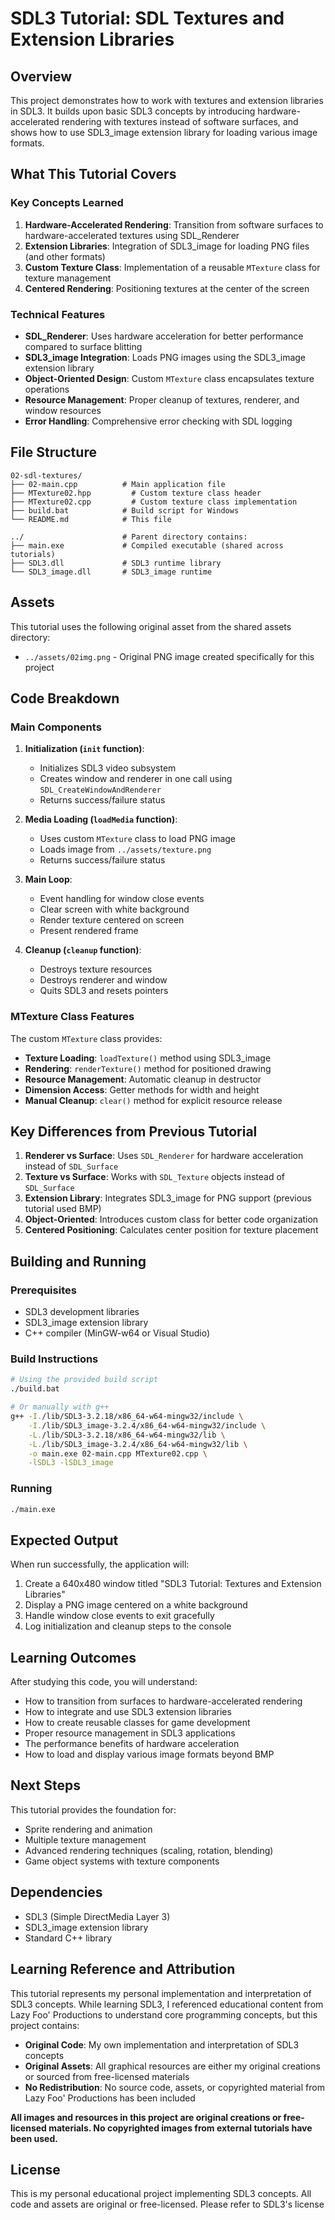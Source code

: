 # SDL3 Tutorial: SDL Textures and Extension Libraries

## Overview

This project demonstrates how to work with textures and extension libraries in SDL3. It builds upon basic SDL3 concepts by introducing hardware-accelerated rendering with textures instead of software surfaces, and shows how to use SDL3_image extension library for loading various image formats.

## What This Tutorial Covers

### Key Concepts Learned

1. **Hardware-Accelerated Rendering**: Transition from software surfaces to hardware-accelerated textures using SDL_Renderer
2. **Extension Libraries**: Integration of SDL3_image for loading PNG files (and other formats)
3. **Custom Texture Class**: Implementation of a reusable `MTexture` class for texture management
4. **Centered Rendering**: Positioning textures at the center of the screen

### Technical Features

- **SDL_Renderer**: Uses hardware acceleration for better performance compared to surface blitting
- **SDL3_image Integration**: Loads PNG images using the SDL3_image extension library
- **Object-Oriented Design**: Custom `MTexture` class encapsulates texture operations
- **Resource Management**: Proper cleanup of textures, renderer, and window resources
- **Error Handling**: Comprehensive error checking with SDL logging

## File Structure

```
02-sdl-textures/
├── 02-main.cpp          # Main application file
├── MTexture02.hpp         # Custom texture class header
├── MTexture02.cpp         # Custom texture class implementation
├── build.bat            # Build script for Windows
└── README.md            # This file

../                      # Parent directory contains:
├── main.exe             # Compiled executable (shared across tutorials)
├── SDL3.dll             # SDL3 runtime library
└── SDL3_image.dll       # SDL3_image runtime
```

## Assets

This tutorial uses the following original asset from the shared assets directory:
- `../assets/02img.png` - Original PNG image created specifically for this project

## Code Breakdown

### Main Components

1. **Initialization (`init` function)**:
   - Initializes SDL3 video subsystem
   - Creates window and renderer in one call using `SDL_CreateWindowAndRenderer`
   - Returns success/failure status

2. **Media Loading (`loadMedia` function)**:
   - Uses custom `MTexture` class to load PNG image
   - Loads image from `../assets/texture.png`
   - Returns success/failure status

3. **Main Loop**:
   - Event handling for window close events
   - Clear screen with white background
   - Render texture centered on screen
   - Present rendered frame

4. **Cleanup (`cleanup` function)**:
   - Destroys texture resources
   - Destroys renderer and window
   - Quits SDL3 and resets pointers

### MTexture Class Features

The custom `MTexture` class provides:
- **Texture Loading**: `loadTexture()` method using SDL3_image
- **Rendering**: `renderTexture()` method for positioned drawing
- **Resource Management**: Automatic cleanup in destructor
- **Dimension Access**: Getter methods for width and height
- **Manual Cleanup**: `clear()` method for explicit resource release

## Key Differences from Previous Tutorial

1. **Renderer vs Surface**: Uses `SDL_Renderer` for hardware acceleration instead of `SDL_Surface`
2. **Texture vs Surface**: Works with `SDL_Texture` objects instead of `SDL_Surface`
3. **Extension Library**: Integrates SDL3_image for PNG support (previous tutorial used BMP)
4. **Object-Oriented**: Introduces custom class for better code organization
5. **Centered Positioning**: Calculates center position for texture placement

## Building and Running

### Prerequisites
- SDL3 development libraries
- SDL3_image extension library
- C++ compiler (MinGW-w64 or Visual Studio)

### Build Instructions
```bash
# Using the provided build script
./build.bat

# Or manually with g++
g++ -I./lib/SDL3-3.2.18/x86_64-w64-mingw32/include \
    -I./lib/SDL3_image-3.2.4/x86_64-w64-mingw32/include \
    -L./lib/SDL3-3.2.18/x86_64-w64-mingw32/lib \
    -L./lib/SDL3_image-3.2.4/x86_64-w64-mingw32/lib \
    -o main.exe 02-main.cpp MTexture02.cpp \
    -lSDL3 -lSDL3_image
```

### Running
```bash
./main.exe
```

## Expected Output

When run successfully, the application will:
1. Create a 640x480 window titled "SDL3 Tutorial: Textures and Extension Libraries"
2. Display a PNG image centered on a white background
3. Handle window close events to exit gracefully
4. Log initialization and cleanup steps to the console

## Learning Outcomes

After studying this code, you will understand:
- How to transition from surfaces to hardware-accelerated rendering
- How to integrate and use SDL3 extension libraries
- How to create reusable classes for game development
- Proper resource management in SDL3 applications
- The performance benefits of hardware acceleration
- How to load and display various image formats beyond BMP

## Next Steps

This tutorial provides the foundation for:
- Sprite rendering and animation
- Multiple texture management
- Advanced rendering techniques (scaling, rotation, blending)
- Game object systems with texture components

## Dependencies

- SDL3 (Simple DirectMedia Layer 3)
- SDL3_image extension library
- Standard C++ library

## Learning Reference and Attribution

This tutorial represents my personal implementation and interpretation of SDL3 concepts. While learning SDL3, I referenced educational content from Lazy Foo' Productions to understand core programming concepts, but this project contains:

- **Original Code**: My own implementation and interpretation of SDL3 concepts
- **Original Assets**: All graphical resources are either my original creations or sourced from free-licensed materials
- **No Redistribution**: No source code, assets, or copyrighted material from Lazy Foo' Productions has been included

**All images and resources in this project are original creations or free-licensed materials. No copyrighted images from external tutorials have been used.**

## License

This is my personal educational project implementing SDL3 concepts. All code and assets are original or free-licensed. Please refer to SDL3's license
